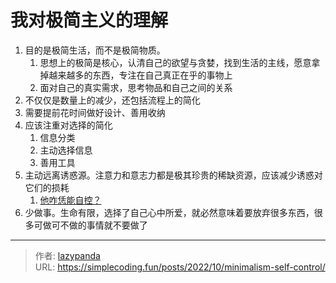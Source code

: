 # 我对极简主义的理解


1.  目的是极简生活，而不是极简物质。
    1.  思想上的极简是核心，认清自己的欲望与贪婪，找到生活的主线，愿意拿掉越来越多的东西，专注在自己真正在乎的事物上
    2.  面对自己的真实需求，思考物品和自己之间的关系
2.  不仅仅是数量上的减少，还包括流程上的简化
3.  需要提前花时间做好设计、善用收纳
4.  应该注重对选择的简化
    1.  信息分类
    2.  主动选择信息
    3.  善用工具
5.  主动远离诱惑源。注意力和意志力都是极其珍贵的稀缺资源，应该减少诱惑对它们的损耗
    1.  [他咋恁能自控？](https://blog.sciencenet.cn/blog-2619783-1288112.html)
6.  少做事。生命有限，选择了自己心中所爱，就必然意味着要放弃很多东西，很多可做可不做的事情就不要做了


---

> 作者: [lazypanda](https://github.com/wanghuibin0)  
> URL: https://simplecoding.fun/posts/2022/10/minimalism-self-control/  

